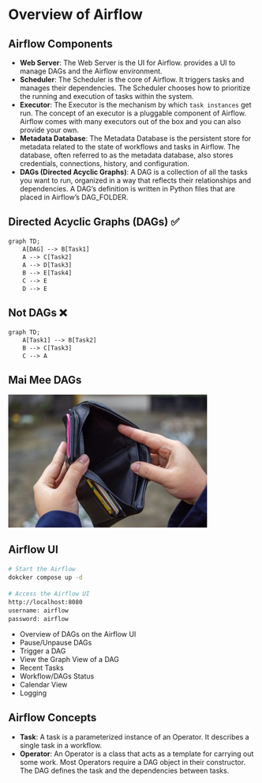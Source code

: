 # Overview of Airflow

## Airflow Components
- **Web Server**: The Web Server is the UI for Airflow. provides a UI to manage DAGs and the Airflow environment.
- **Scheduler**: The Scheduler is the core of Airflow. It triggers tasks and manages their dependencies. The Scheduler chooses how to prioritize the running and execution of tasks within the system.
- **Executor**: The Executor is the mechanism by which `task instances` get run. The concept of an executor is a pluggable component of Airflow. Airflow comes with many executors out of the box and you can also provide your own.
- **Metadata Database**: The Metadata Database is the persistent store for metadata related to the state of workflows and tasks in Airflow. The database, often referred to as the metadata database, also stores credentials, connections, history, and configuration.
- **DAGs (Directed Acyclic Graphs)**: A DAG is a collection of all the tasks you want to run, organized in a way that reflects their relationships and dependencies. A DAG’s definition is written in Python files that are placed in Airflow’s DAG_FOLDER.

## Directed Acyclic Graphs (DAGs) ✅
```mermaid
graph TD;
    A[DAG] --> B[Task1]
    A --> C[Task2]
    A --> D[Task3]
    B --> E[Task4]
    C --> E
    D --> E
```

## Not DAGs ❌
```mermaid
graph TD;
    A[Task1] --> B[Task2]
    B --> C[Task3]
    C --> A
```

## Mai Mee DAGs
<img src="./meme.jpeg" width="80%">

## Airflow UI

```bash
# Start the Airflow
dokcker compose up -d

# Access the Airflow UI
http://localhost:8080
username: airflow
password: airflow
```

- Overview of DAGs on the Airflow UI
- Pause/Unpause DAGs
- Trigger a DAG
- View the Graph View of a DAG
- Recent Tasks
- Workflow/DAGs Status
- Calendar View
- Logging

## Airflow Concepts
- **Task**: A task is a parameterized instance of an Operator. It describes a single task in a workflow.
- **Operator**: An Operator is a class that acts as a template for carrying out some work. Most Operators require a DAG object in their constructor. The DAG defines the task and the dependencies between tasks.